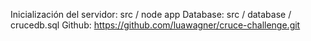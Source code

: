 Inicialización del servidor: src / node app
Database: src / database / crucedb.sql
Github: https://github.com/luawagner/cruce-challenge.git